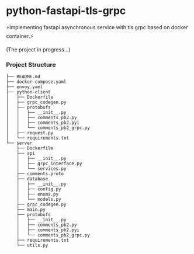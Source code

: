 # python-fastapi-tls-grpc
⚡️Implementing fastapi asynchronous service with tls grpc based on docker container.⚡️

(The project in progress...)

### Project Structure
```
├── README.md
├── docker-compose.yaml
├── envoy.yaml
├── python-client
│   ├── Dockerfile
│   ├── grpc_codegen.py
│   ├── protobufs
│   │   ├── __init__.py
│   │   ├── comments_pb2.py
│   │   ├── comments_pb2.pyi
│   │   └── comments_pb2_grpc.py
│   ├── request.py
│   └── requirements.txt
└── server
    ├── Dockerfile
    ├── api
    │   ├── __init__.py
    │   ├── grpc_interface.py
    │   └── services.py
    ├── comments.proto
    ├── database
    │   ├── __init__.py
    │   ├── config.py
    │   ├── enums.py
    │   └── models.py
    ├── grpc_codegen.py
    ├── main.py
    ├── protobufs
    │   ├── __init__.py
    │   ├── comments_pb2.py
    │   ├── comments_pb2.pyi
    │   └── comments_pb2_grpc.py
    ├── requirements.txt
    └── utils.py
```
